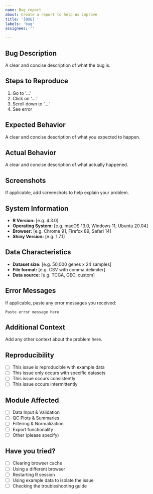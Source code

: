 ```yaml
---
name: Bug report
about: Create a report to help us improve
title: '[BUG] '
labels: 'bug'
assignees: ''

---
```


## Bug Description
A clear and concise description of what the bug is.

## Steps to Reproduce
1. Go to '...'
2. Click on '....'
3. Scroll down to '....'
4. See error

## Expected Behavior
A clear and concise description of what you expected to happen.

## Actual Behavior
A clear and concise description of what actually happened.

## Screenshots
If applicable, add screenshots to help explain your problem.

## System Information
- **R Version:** [e.g. 4.3.0]
- **Operating System:** [e.g. macOS 13.0, Windows 11, Ubuntu 20.04]
- **Browser:** [e.g. Chrome 91, Firefox 89, Safari 14]
- **Shiny Version:** [e.g. 1.7.1]

## Data Characteristics
- **Dataset size:** [e.g. 50,000 genes x 24 samples]
- **File format:** [e.g. CSV with comma delimiter]
- **Data source:** [e.g. TCGA, GEO, custom]

## Error Messages
If applicable, paste any error messages you received:
```
Paste error message here
```

## Additional Context
Add any other context about the problem here.

## Reproducibility
- [ ] This issue is reproducible with example data
- [ ] This issue only occurs with specific datasets
- [ ] This issue occurs consistently
- [ ] This issue occurs intermittently

## Module Affected
- [ ] Data Input & Validation
- [ ] QC Plots & Summaries
- [ ] Filtering & Normalization
- [ ] Export functionality
- [ ] Other (please specify)

## Have you tried?
- [ ] Clearing browser cache
- [ ] Using a different browser
- [ ] Restarting R session
- [ ] Using example data to isolate the issue
- [ ] Checking the troubleshooting guide 